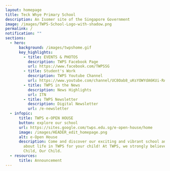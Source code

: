 ```yaml
---
layout: homepage
title: Teck Whye Primary School
description: An Isomer site of the Singapore Government
image: /images/TWPS-School-Logo-with-shadow.png
permalink: /
notification: ""
sections:
  - hero:
      background: /images/twpshome.gif
      key_highlights:
        - title: EVENTS & PHOTOS
          description: TWPS Facebook Page
          url: https://www.facebook.com/TWPSSG
        - title: Student's Work
          description: TWPS Youtube Channel
          url: https://www.youtube.com/channel/UC8Oab8_uKsYOWYdA6KUi-RA
        - title: TWPS in the News
          description: News Highlights
          url: ITN
        - title: TWPS Newsletter
          description: Digital Newsletter
          url: /e-newsletter
  - infopic:
      title: TWPS e-OPEN HOUSE
      button: explore our school
      url: https://sites.google.com/twps.edu.sg/e-open-house/home
      image: /images/HEADER_edit_homepage.png
      alt: e-Open House
      description: Come and discover our exciting and vibrant school and find out more
        about life in TWPS for your child! At TWPS, we strongly believe in Every
        Child, Our Child.
  - resources:
      title: Announcement
---
```

